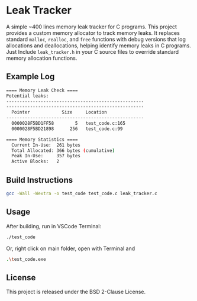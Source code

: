 # Leak Tracker

A simple ~400 lines memory leak tracker for C programs.
This project provides a custom memory allocator to track memory leaks. It replaces standard `malloc`, `realloc`, and `free` functions with debug versions that log allocations and deallocations, helping identify memory leaks in C programs.
Just Include `leak_tracker.h` in your C source files to override standard memory allocation functions.

## Example Log

```bash
==== Memory Leak Check ====
Potential leaks:
----------------------------------------------------
----------------------------------------------------
  Pointer            Size     Location
----------------------------------------------------
  0000028F5BD1FF58        5   test_code.c:165
  0000028F5BD21898      256   test_code.c:99

==== Memory Statistics ====
  Current In-Use:  261 bytes
  Total Allocated: 366 bytes (cumulative)
  Peak In-Use:     357 bytes
  Active Blocks:   2
```

## Build Instructions

```bash
gcc -Wall -Wextra -o test_code test_code.c leak_tracker.c
```

## Usage

After building, run in VSCode Terminal:

```bash
./test_code
```

Or, right click on main folder, open with Terminal and
```bash
.\test_code.exe
```

## License

This project is released under the BSD 2-Clause License. 
